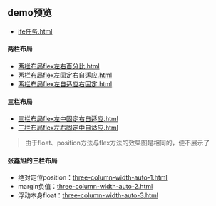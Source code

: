 ## demo预览
- [ife任务.html](https://zpp-github.github.io/ife/%E5%B8%83%E5%B1%80/ife%E4%BB%BB%E5%8A%A1.html)

#### 两栏布局
- [两栏布局flex左右百分比.html](https://zpp-github.github.io/ife/%E5%B8%83%E5%B1%80/flex/%E4%B8%A4%E6%A0%8F%E5%B8%83%E5%B1%80flex%E5%B7%A6%E5%8F%B3%E7%99%BE%E5%88%86%E6%AF%94.html)
- [两栏布局flex左固定右自适应.html](https://zpp-github.github.io/ife/%E5%B8%83%E5%B1%80/flex/%E4%B8%A4%E6%A0%8F%E5%B8%83%E5%B1%80flex%E5%B7%A6%E5%9B%BA%E5%AE%9A%E5%8F%B3%E8%87%AA%E9%80%82%E5%BA%94.html)
- [两栏布局flex左自适应右固定.html](https://zpp-github.github.io/ife/%E5%B8%83%E5%B1%80/flex/%E4%B8%A4%E6%A0%8F%E5%B8%83%E5%B1%80flex%E5%B7%A6%E8%87%AA%E9%80%82%E5%BA%94%E5%8F%B3%E5%9B%BA%E5%AE%9A.html)

#### 三栏布局
- [三栏布局flex左中固定右自适应.html](https://zpp-github.github.io/ife/%E5%B8%83%E5%B1%80/flex/%E4%B8%89%E6%A0%8F%E5%B8%83%E5%B1%80flex%E5%B7%A6%E4%B8%AD%E5%9B%BA%E5%AE%9A%E5%8F%B3%E8%87%AA%E9%80%82%E5%BA%94.html)
- [三栏布局flex左右固定中自适应.html](https://zpp-github.github.io/ife/%E5%B8%83%E5%B1%80/flex/%E4%B8%89%E6%A0%8F%E5%B8%83%E5%B1%80flex%E5%B7%A6%E5%8F%B3%E5%9B%BA%E5%AE%9A%E4%B8%AD%E8%87%AA%E9%80%82%E5%BA%94.html)

> 由于float、position方法与flex方法的效果图是相同的，便不展示了

#### 张鑫旭的三栏布局
- 绝对定位position：[three-column-width-auto-1.html](https://zpp-github.github.io/ife/%E5%B8%83%E5%B1%80/%E5%BC%A0%E9%91%AB%E6%97%AD%E7%9A%84%E4%B8%89%E6%A0%8F%E5%B8%83%E5%B1%80/three-column-width-auto-1.html)
- margin负值：[three-column-width-auto-2.html](https://zpp-github.github.io/ife/%E5%B8%83%E5%B1%80/%E5%BC%A0%E9%91%AB%E6%97%AD%E7%9A%84%E4%B8%89%E6%A0%8F%E5%B8%83%E5%B1%80/three-column-width-auto-2.html)
- 浮动本身float：[three-column-width-auto-3.html](https://zpp-github.github.io/ife/%E5%B8%83%E5%B1%80/%E5%BC%A0%E9%91%AB%E6%97%AD%E7%9A%84%E4%B8%89%E6%A0%8F%E5%B8%83%E5%B1%80/three-column-width-auto-3.html)
